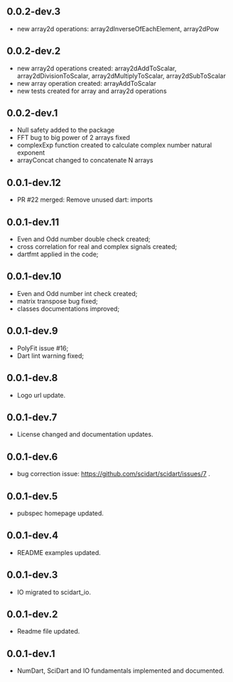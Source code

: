 ## 0.0.2-dev.3
- new array2d operations: array2dInverseOfEachElement, array2dPow

## 0.0.2-dev.2
- new array2d operations created: array2dAddToScalar, array2dDivisionToScalar, array2dMultiplyToScalar, array2dSubToScalar
- new array operation created: arrayAddToScalar
- new tests created for array and array2d operations

## 0.0.2-dev.1
- Null safety added to the package
- FFT bug to big power of 2 arrays fixed
- complexExp function created to calculate complex number natural exponent
- arrayConcat changed to concatenate N arrays

## 0.0.1-dev.12
- PR #22 merged: Remove unused dart: imports

## 0.0.1-dev.11

- Even and Odd number double check created;
- cross correlation for real and complex signals created;
- dartfmt applied in the code;

## 0.0.1-dev.10

- Even and Odd number int check created;
- matrix transpose bug fixed;
- classes documentations improved;

## 0.0.1-dev.9

- PolyFit issue #16;
- Dart lint warning fixed;

## 0.0.1-dev.8

- Logo url update.

## 0.0.1-dev.7

- License changed and documentation updates.

## 0.0.1-dev.6

- bug correction issue: https://github.com/scidart/scidart/issues/7 .

## 0.0.1-dev.5

- pubspec homepage updated.

## 0.0.1-dev.4

- README examples updated.

## 0.0.1-dev.3

- IO migrated to scidart_io.

## 0.0.1-dev.2

- Readme file updated.

## 0.0.1-dev.1

- NumDart, SciDart and IO fundamentals implemented and documented.